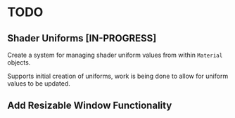 # TODO

## Shader Uniforms [IN-PROGRESS]
Create a system for managing shader uniform values from within `Material` objects.

Supports initial creation of uniforms, work is being done to allow for uniform 
values to be updated.

## Add Resizable Window Functionality
